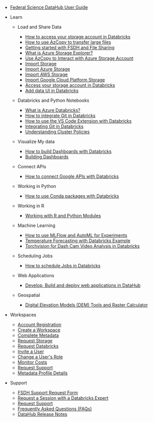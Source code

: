 - [Federal Science DataHub User Guide](/UserGuide/User-Guide.md)

- Learn
  - Load and Share Data
    - [How to access your storage account in Databricks](/UserGuide/Databricks/Access-your-storage-account-in-Databricks.md)
    - [How to use AzCopy to transfer large files](/UserGuide/Databricks/AzCopy.md)      
    - [Getting started with FSDH and File Sharing](/UserGuide/Tutorials/UseCase1.md)
    - [What is Azure Storage Explorer?](/UserGuide/Storage/Datahub-AzureStorage.md)
    - [Use AzCopy to Interact with Azure Storage Account](/UserGuide/Storage/Use-AzCopy.md)
    - [Import Storage](/UserGuide/Storage/Import-Storage.md)
    - [Import Azure Storage](/UserGuide/Storage/Import-Azure-Storage.md)
    - [Import AWS Storage](/UserGuide/Storage/Import-AWS-Storage.md)
    - [Import Google Cloud Platform Storage](/UserGuide/Storage/Import-GCP-Storage.md)
    - [Access your storage account in Databricks](/UserGuide/Databricks/Access-your-storage-account-in-Databricks.md)
    - [Add data UI in Databricks](https://learn.microsoft.com/en-us/azure/databricks/ingestion/add-data/)

  - Databricks and Python Notebooks  
    - [What is Azure Databricks?](/UserGuide/Databricks/Databricks.md)
    - [How to integrate Git in Databricks](/UserGuide/Databricks/Git-Integration.md)
    - [How to use the VS Code Extension with Databricks](/UserGuide/Databricks/vscode_extension.md)
    - [Integrating Git in Databricks](/UserGuide/Databricks/Git-Integration.md)
    - [Understanding Cluster Policies](/UserGuide/Databricks/Cluster-Policies.md)

  - Visualize My data
    - [How to build Dashboards with Databricks](/UserGuide/Databricks/Dashboarding.md)
    - [Building Dashboards](/UserGuide/Databricks/Dashboarding.md)

  - Connect APIs
    - [How to connect Google APIs with Databricks](/UserGuide/Databricks/Connecting-Google-API.md)

  - Working in Python
    - [How to use Conda packages with Databricks](/UserGuide/Databricks/Conda-Packages.md)  

  - Working in R
    - [Working with R and Python Modules](/UserGuide/Databricks/Modules.md)

  - Machine Learning
    - [How to use MLFlow and AutoML for Experiments](/UserGuide/Databricks/Experiments-Automl.md)
    - [Temperature Forecasting with Databricks Example](/UserGuide/Tutorials/SST-Forecasting.md)
    - [Torchvision for Dash Cam Video Analysis in Databricks](/UserGuide/Tutorials/Torchvision.md)

  - Scheduling Jobs
    - [How to schedule Jobs in Databricks](/UserGuide/Databricks/Workflows.md)

  - Web Applications
    - [Develop, Build and deploy web applications in DataHub](/UserGuide/Tutorials/Build-deploy-webapp.md)
  
  - Geospatial
    - [Digital Elevation Models (DEM) Tools and Raster Calculator](https://www.statcan.gc.ca/en/wtc/online-lectures/qgis/2020020)


- Workspaces
  - [Account Registration](/UserGuide/Preregistration/Preregistration.md)
  - [Create a Workspace](/UserGuide/GettingStarted/Creating-a-workspace.md)
  - [Complete Metadata](/UserGuide/GettingStarted/Complete-metadata.md)
  - [Request Storage](/UserGuide/GettingStarted/Request-storage.md)
  - [Request Databricks](/UserGuide/GettingStarted/Request-databricks.md)
  - [Invite a User](/UserGuide/GettingStarted/Invite-a-user.md)
  - [Change a User's Role](/UserGuide/GettingStarted/Change-a-user-role.md)
  - [Monitor Costs](/UserGuide/GettingStarted/Monitor-workspace-costs.md)
  - [Request Support](/UserGuide/GettingStarted/Logging-a-ticket.md)
  - [Metadata Profile Details](/UserGuide/Workspace/Workspace-Profile-Metadata.md)

- Support
  - [FSDH Support Request Form](/UserGuide/FSDH-Support-Request-Form.md)
  - [Request a Session with a Databricks Expert](/UserGuide/Databricks/Request-databricks-session.md)
  - [Request Support](/UserGuide/GettingStarted/Logging-a-ticket.md)
  - [Frequently Asked Questions (FAQs)](/UserGuide/FSDH-FAQs.md)
  - [DataHub Release Notes](/UserGuide/Release-Notes.md)
